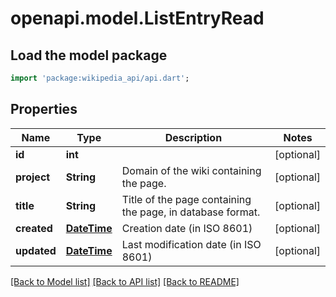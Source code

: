 # openapi.model.ListEntryRead

## Load the model package
```dart
import 'package:wikipedia_api/api.dart';
```

## Properties
Name | Type | Description | Notes
------------ | ------------- | ------------- | -------------
**id** | **int** |  | [optional] 
**project** | **String** | Domain of the wiki containing the page. | [optional] 
**title** | **String** | Title of the page containing the page, in database format. | [optional] 
**created** | [**DateTime**](DateTime.md) | Creation date (in ISO 8601) | [optional] 
**updated** | [**DateTime**](DateTime.md) | Last modification date (in ISO 8601) | [optional] 

[[Back to Model list]](../README.md#documentation-for-models) [[Back to API list]](../README.md#documentation-for-api-endpoints) [[Back to README]](../README.md)


